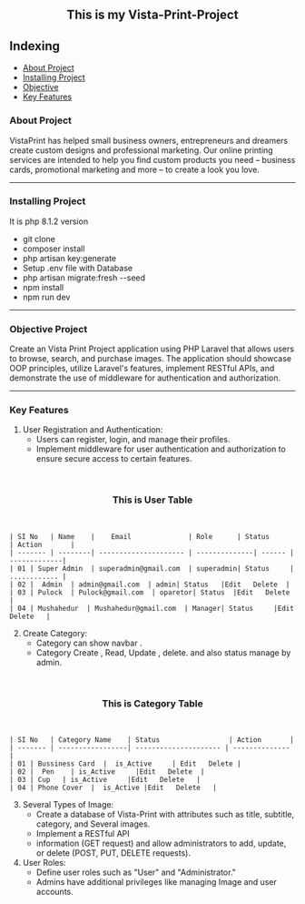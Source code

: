 <h2 align="center">This is my Vista-Print-Project</h2>


## Indexing
- [About Project](#about)
- [Installing  Project](#installing)
- [Objective  ](#objective)
- [Key Features](#features)

### About Project <a name="about"></a>
VistaPrint has helped small business owners, entrepreneurs and dreamers create custom designs and professional marketing. Our online printing services are intended to help you find custom products you need – business cards, promotional marketing and more – to create a look you love.

<hr>

### Installing Project <a name="installing"></a>
It is php 8.1.2 version
- git clone
- composer install
- php artisan key:generate
- Setup .env file with Database
- php artisan migrate:fresh --seed
- npm install
- npm run dev


<hr>

### Objective Project <a name="objective"></a>
 Create an Vista Print Project application using PHP Laravel that allows users to browse, search, and purchase images. The application should showcase OOP principles, utilize Laravel's features, implement RESTful APIs, and demonstrate the use of middleware for authentication and authorization.

<hr>

### Key Features <a name="features"></a>
1. User Registration and Authentication: 
    - Users can register, login, and manage their profiles. 
    - Implement middleware for user authentication and authorization to ensure secure access to certain features.
<br>
<h3 align="center">This is User Table</h3>
<br>

    | SI No   | Name    |    Email              | Role      | Status      | Action       |
    | ------- | --------| --------------------- | --------------| ------ | -------------|
    | 01 | Super Admin  | superadmin@gmail.com  | superadmin| Status     | ............ |
    | 02 |  Admin  | admin@gmail.com  | admin| Status   |Edit   Delete  |
    | 03 | Pulock  | Pulock@gmail.com  | oparetor| Status  |Edit   Delete   |
    | 04 | Mushahedur  | Mushahedur@gmail.com  | Manager| Status     |Edit   Delete   |

2. Create Category: 
    - Category can show navbar . 
    - Category Create , Read, Update , delete. and also status manage by admin.

<br>
<h3 align="center">This is Category Table</h3>
<br>

    | SI No   | Category Name    | Status                 | Action       |
    | ------- | -----------------| --------------------- | -------------- | 
    | 01 | Bussiness Card  |  is_Active     | Edit   Delete |
    | 02 |  Pen    | is_Active     |Edit   Delete  |
    | 03 | Cup   | is_Active     |Edit   Delete   |
    | 04 | Phone Cover  |  is_Active |Edit   Delete   |

3. Several Types of Image: 
    - Create a database of Vista-Print with attributes such as title, subtitle, category, and Several images. 
    - Implement a RESTful API 
    - information (GET request) and allow administrators to add, update, or delete  (POST, PUT, DELETE requests).
 4. User Roles: 
    - Define user roles such as "User" and "Administrator." 
    - Admins have additional privileges like managing Image and user accounts.